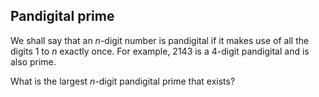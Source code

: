## Pandigital prime

We shall say that an <i>n</i>-digit number is pandigital if it makes use of all the digits 1 to <i>n</i> exactly once. For example, 2143 is a 4-digit pandigital and is also prime.

What is the largest <i>n</i>-digit pandigital prime that exists?
